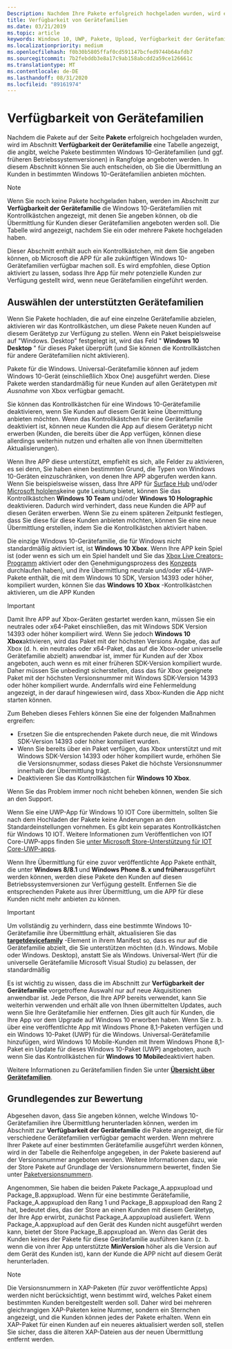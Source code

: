 ```yaml
---
Description: Nachdem Ihre Pakete erfolgreich hochgeladen wurden, wird eine Tabelle angezeigt, in der angegeben wird, welche Pakete bestimmten Windows 10-Gerätefamilien (und ggf. früheren Betriebssystemversionen) in Rangfolge angeboten werden.
title: Verfügbarkeit von Gerätefamilien
ms.date: 03/21/2019
ms.topic: article
keywords: Windows 10, UWP, Pakete, Upload, Verfügbarkeit der Gerätefamilie
ms.localizationpriority: medium
ms.openlocfilehash: f0b30b5805ffaf0cd591147bcfed9744b64afdb7
ms.sourcegitcommit: 7b2febddb3e8a17c9ab158abcdd2a59ce126661c
ms.translationtype: MT
ms.contentlocale: de-DE
ms.lasthandoff: 08/31/2020
ms.locfileid: "89161974"
---
```

# <a name="device-family-availability"></a>Verfügbarkeit von Gerätefamilien

Nachdem die Pakete auf der Seite **Pakete** erfolgreich hochgeladen wurden, wird im Abschnitt **Verfügbarkeit der Gerätefamilie** eine Tabelle angezeigt, die angibt, welche Pakete bestimmten Windows 10-Gerätefamilien (und ggf. früheren Betriebssystemversionen) in Rangfolge angeboten werden. In diesem Abschnitt können Sie auch entscheiden, ob Sie die Übermittlung an Kunden in bestimmten Windows 10-Gerätefamilien anbieten möchten.

> [!NOTE]
> Wenn Sie noch keine Pakete hochgeladen haben, werden im Abschnitt zur **Verfügbarkeit der Gerätefamilie** die Windows 10-Gerätefamilien mit Kontrollkästchen angezeigt, mit denen Sie angeben können, ob die Übermittlung für Kunden dieser Gerätefamilien angeboten werden soll. Die Tabelle wird angezeigt, nachdem Sie ein oder mehrere Pakete hochgeladen haben.

Dieser Abschnitt enthält auch ein Kontrollkästchen, mit dem Sie angeben können, ob Microsoft die APP für alle zukünftigen Windows 10-Gerätefamilien verfügbar machen soll. Es wird empfohlen, diese Option aktiviert zu lassen, sodass Ihre App für mehr potenzielle Kunden zur Verfügung gestellt wird, wenn neue Gerätefamilien eingeführt werden.


## <a name="choosing-which-device-families-to-support"></a>Auswählen der unterstützten Gerätefamilien

Wenn Sie Pakete hochladen, die auf eine einzelne Gerätefamilie abzielen, aktivieren wir das Kontrollkästchen, um diese Pakete neuen Kunden auf diesem Gerätetyp zur Verfügung zu stellen. Wenn ein Paket beispielsweise auf "Windows. Desktop" festgelegt ist, wird das Feld " **Windows 10 Desktop** " für dieses Paket überprüft (und Sie können die Kontrollkästchen für andere Gerätefamilien nicht aktivieren).

Pakete für die Windows. Universal-Gerätefamilie können auf jedem Windows 10-Gerät (einschließlich Xbox One) ausgeführt werden. Diese Pakete werden standardmäßig für neue Kunden auf allen Gerätetypen *mit Ausnahme* von Xbox verfügbar gemacht.

Sie können das Kontrollkästchen für eine Windows 10-Gerätefamilie deaktivieren, wenn Sie Kunden auf diesem Gerät keine Übermittlung anbieten möchten. Wenn das Kontrollkästchen für eine Gerätefamilie deaktiviert ist, können neue Kunden die App auf diesem Gerätetyp nicht erwerben (Kunden, die bereits über die App verfügen, können diese allerdings weiterhin nutzen und erhalten alle von Ihnen übermittelten Aktualisierungen).

Wenn Ihre APP diese unterstützt, empfiehlt es sich, alle Felder zu aktivieren, es sei denn, Sie haben einen bestimmten Grund, die Typen von Windows 10-Geräten einzuschränken, von denen Ihre APP abgerufen werden kann. Wenn Sie beispielsweise wissen, dass Ihre APP für [Surface Hub](https://developer.microsoft.com/windows/surfacehub) und/oder [Microsoft hololens](https://developer.microsoft.com/mixed-reality)keine gute Leistung bietet, können Sie das Kontrollkästchen **Windows 10 Team** und/oder **Windows 10 Holographic** deaktivieren. Dadurch wird verhindert, dass neue Kunden die APP auf diesen Geräten erwerben. Wenn Sie zu einem späteren Zeitpunkt festlegen, dass Sie diese für diese Kunden anbieten möchten, können Sie eine neue Übermittlung erstellen, indem Sie die Kontrollkästchen aktiviert haben.

<span id="xbox" />

Die einzige Windows 10-Gerätefamilie, die für Windows nicht standardmäßig aktiviert ist, ist **Windows 10 Xbox**. Wenn Ihre APP kein Spiel ist (oder wenn es sich um ein Spiel handelt und Sie das [Xbox Live Creators-Programm](/gaming/xbox-live/get-started-with-creators/get-started-with-xbox-live-creators) aktiviert oder den Genehmigungsprozess des [Konzepts](../gaming/concept-approval.md) durchlaufen haben), und ihre Übermittlung neutrale und/oder x64-UWP-Pakete enthält, die mit dem Windows 10 SDK, Version 14393 oder höher, kompiliert wurden, können Sie das **Windows 10 Xbox** -Kontrollkästchen aktivieren, um die APP Kunden

> [!IMPORTANT]
> Damit Ihre APP auf Xbox-Geräten gestartet werden kann, müssen Sie ein neutrales oder x64-Paket einschließen, das mit Windows SDK Version 14393 oder höher kompiliert wird. Wenn Sie jedoch **Windows 10 Xbox**aktivieren, wird das Paket mit der höchsten Versions Angabe, das auf Xbox (d. h. ein neutrales oder x64-Paket, das auf die Xbox-oder universelle Gerätefamilie abzielt) anwendbar ist, immer für Kunden auf der Xbox angeboten, auch wenn es mit einer früheren SDK-Version kompiliert wurde. Daher müssen Sie unbedingt sicherstellen, dass das für Xbox geeignete Paket mit der höchsten Versionsnummer mit Windows SDK-Version 14393 oder höher kompiliert wurde. Andernfalls wird eine Fehlermeldung angezeigt, in der darauf hingewiesen wird, dass Xbox-Kunden die App nicht starten können. 
> 
> Zum Beheben dieses Fehlers können Sie eine der folgenden Maßnahmen ergreifen:
> - Ersetzen Sie die entsprechenden Pakete durch neue, die mit Windows SDK-Version 14393 oder höher kompiliert wurden.
> - Wenn Sie bereits über ein Paket verfügen, das Xbox unterstützt und mit Windows SDK-Version 14393 oder höher kompiliert wurde, erhöhen Sie die Versionsnummer, sodass dieses Paket die höchste Versionsnummer innerhalb der Übermittlung trägt.
> - Deaktivieren Sie das Kontrollkästchen für **Windows 10 Xbox**.
>   
> Wenn Sie das Problem immer noch nicht beheben können, wenden Sie sich an den Support.

Wenn Sie eine UWP-App für Windows 10 IOT Core übermitteln, sollten Sie nach dem Hochladen der Pakete keine Änderungen an den Standardeinstellungen vornehmen. Es gibt kein separates Kontrollkästchen für Windows 10 IOT. Weitere Informationen zum Veröffentlichen von IOT Core-UWP-apps finden Sie [unter Microsoft Store-Unterstützung für IOT Core-UWP-apps](/windows/iot-core/commercialize-your-device/installingandservicing).

Wenn Ihre Übermittlung für eine zuvor veröffentlichte App Pakete enthält, die unter **Windows 8/8.1** und **Windows Phone 8. x und früher**ausgeführt werden können, werden diese Pakete den Kunden auf diesen Betriebssystemversionen zur Verfügung gestellt. Entfernen Sie die entsprechenden Pakete aus ihrer Übermittlung, um die APP für diese Kunden nicht mehr anbieten zu können.

> [!IMPORTANT]
> Um vollständig zu verhindern, dass eine bestimmte Windows 10-Gerätefamilie ihre Übermittlung erhält, aktualisieren Sie das [**targetdevicefamily**](/uwp/schemas/appxpackage/uapmanifestschema/element-targetdevicefamily) -Element in ihrem Manifest so, dass es nur auf die Gerätefamilie abzielt, die Sie unterstützen möchten (d.h. Windows. Mobile oder Windows. Desktop), anstatt Sie als Windows. Universal-Wert (für die universelle Gerätefamilie Microsoft Visual Studio) zu belassen, der standardmäßig

Es ist wichtig zu wissen, dass die im Abschnitt zur **Verfügbarkeit der Gerätefamilie** vorgetroffene Auswahl nur auf neue Akquisitionen anwendbar ist. Jede Person, die Ihre APP bereits verwendet, kann Sie weiterhin verwenden und erhält alle von Ihnen übermittelten Updates, auch wenn Sie Ihre Gerätefamilie hier entfernen. Dies gilt auch für Kunden, die Ihre App vor dem Upgrade auf Windows 10 erworben haben. Wenn Sie z. b. über eine veröffentlichte App mit Windows Phone 8,1-Paketen verfügen und ein Windows 10-Paket (UWP) für die Windows. Universal-Gerätefamilie hinzufügen, wird Windows 10 Mobile-Kunden mit Ihrem Windows Phone 8,1-Paket ein Update für dieses Windows 10-Paket (UWP) angeboten, auch wenn Sie das Kontrollkästchen für **Windows 10 Mobile**deaktiviert haben.

Weitere Informationen zu Gerätefamilien finden Sie unter [**Übersicht über Gerätefamilien**](/uwp/extension-sdks/device-families-overview).


## <a name="understanding-ranking"></a>Grundlegendes zur Bewertung

Abgesehen davon, dass Sie angeben können, welche Windows 10-Gerätefamilien ihre Übermittlung herunterladen können, werden im Abschnitt zur **Verfügbarkeit der Gerätefamilie** die Pakete angezeigt, die für verschiedene Gerätefamilien verfügbar gemacht werden. Wenn mehrere Ihrer Pakete auf einer bestimmten Gerätefamilie ausgeführt werden können, wird in der Tabelle die Reihenfolge angegeben, in der Pakete basierend auf der Versionsnummer angeboten werden. Weitere Informationen dazu, wie der Store Pakete auf Grundlage der Versionsnummern bewertet, finden Sie unter [Paketversionsnummern](package-version-numbering.md). 

Angenommen, Sie haben die beiden Pakete Package_A.appxupload und Package_B.appxupload. Wenn für eine bestimmte Gerätefamilie, Package_A.appxupload den Rang 1 und Package_B.appxupload den Rang 2 hat, bedeutet dies, das der Store an einen Kunden mit diesem Gerätetyp, der Ihre App erwirbt, zunächst Package_A.appxupload ausliefert. Wenn Package_A.appxupload auf den Gerät des Kunden nicht ausgeführt werden kann, bietet der Store Package_B.appxupload an. Wenn das Gerät des Kunden keines der Pakete für diese Gerätefamilie ausführen kann (z. b. wenn die von ihrer App unterstützte **MinVersion** höher als die Version auf dem Gerät des Kunden ist), kann der Kunde die APP nicht auf diesem Gerät herunterladen.

> [!NOTE]
> Die Versionsnummern in XAP-Paketen (für zuvor veröffentlichte Apps) werden nicht berücksichtigt, wenn bestimmt wird, welches Paket einem bestimmten Kunden bereitgestellt werden soll. Daher wird bei mehreren gleichrangigen XAP-Paketen keine Nummer, sondern ein Sternchen angezeigt, und die Kunden können jedes der Pakete erhalten. Wenn ein XAP-Paket für einen Kunden auf ein neueres aktualisiert werden soll, stellen Sie sicher, dass die älteren XAP-Dateien aus der neuen Übermittlung entfernt werden.